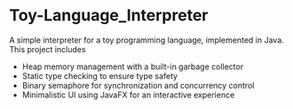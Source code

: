# Toy-Language_Interpreter
A simple interpreter for a toy programming language, implemented in Java. This project includes 
- Heap memory management with a built-in garbage collector
- Static type checking to ensure type safety
- Binary semaphore for synchronization and concurrency control
- Minimalistic UI using JavaFX for an interactive experience
